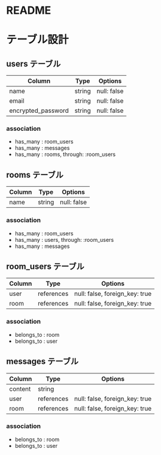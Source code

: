 # README

# テーブル設計

## users テーブル

| Column             | Type   | Options     |
| ------------------ | ------ | ----------- |
| name               | string | null: false |
| email              | string | null: false |
| encrypted_password | string | null: false |

### association

- has_many : room_users
- has_many : messages
- has_many : rooms, through: :room_users 

## rooms テーブル

| Column | Type   | Options     |
| ------ | ------ | ----------- |
| name   | string | null: false |

### association

- has_many : room_users
- has_many : users, through: :room_users
- has_many : messages

## room_users テーブル

| Column | Type       | Options                        |
| ------ | ---------- | ------------------------------ |
| user   | references | null: false, foreign_key: true |
| room   | references | null: false, foreign_key: true |

### association

- belongs_to : room
- belongs_to : user

## messages テーブル

| Column  | Type       | Options                        |
| ------- | ---------- | ------------------------------ |
| content | string     |                                |
| user    | references | null: false, foreign_key: true |
| room    | references | null: false, foreign_key: true |

### association

- belongs_to : room
- belongs_to : user